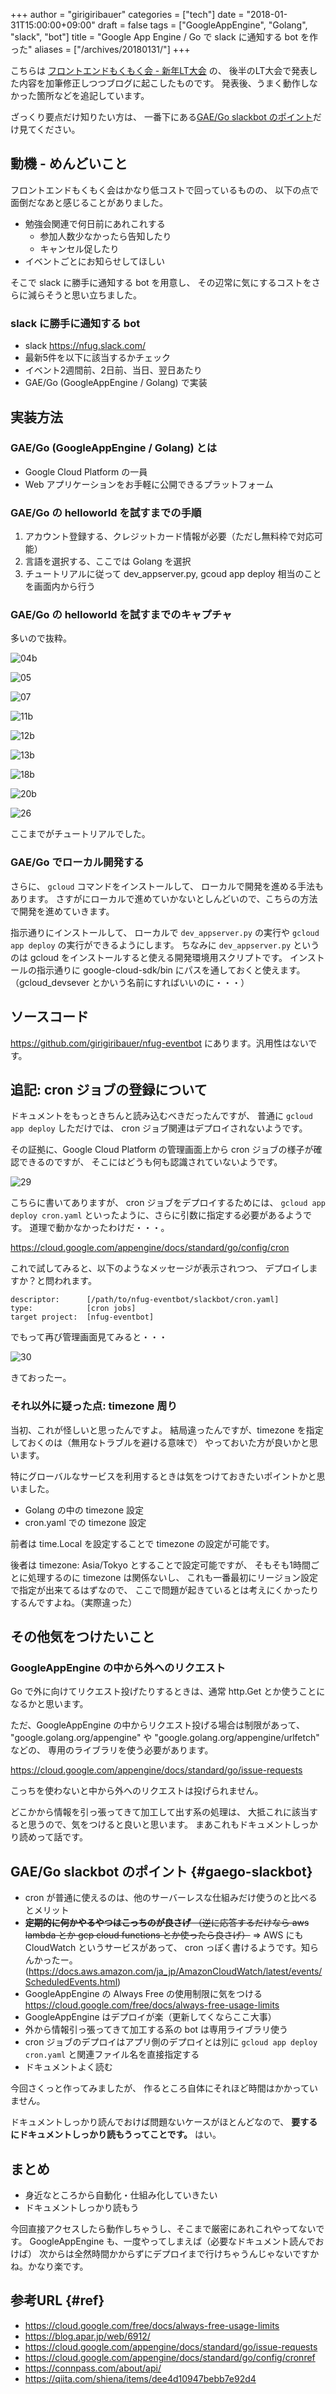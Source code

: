 +++
author = "girigiribauer"
categories = ["tech"]
date = "2018-01-31T15:00:00+09:00"
draft = false
tags = ["GoogleAppEngine", "Golang", "slack", "bot"]
title = "Google App Engine / Go で slack に通知する bot を作った"
aliases = ["/archives/20180131/"]
+++

こちらは [フロントエンドもくもく会 - 新年LT大会](https://html5nagoya.connpass.com/event/74096/) の、
後半のLT大会で発表した内容を加筆修正しつつブログに起こしたものです。
発表後、うまく動作しなかった箇所などを追記しています。

ざっくり要点だけ知りたい方は、
一番下にある[GAE/Go slackbot のポイント](#gaego-slackbot)だけ見てください。



## 動機 - めんどいこと

フロントエンドもくもく会はかなり低コストで回っているものの、
以下の点で面倒だなあと感じることがありました。

* 勉強会関連で何日前にあれこれする
	* 参加人数少なかったら告知したり
	* キャンセル促したり
* イベントごとにお知らせしてほしい

そこで slack に勝手に通知する bot を用意し、
その辺常に気にするコストをさらに減らそうと思い立ちました。

### slack に勝手に通知する bot

* slack <https://nfug.slack.com/>
* 最新5件を以下に該当するかチェック
* イベント2週間前、2日前、当日、翌日あたり
* GAE/Go (GoogleAppEngine / Golang) で実装



## 実装方法

### GAE/Go (GoogleAppEngine / Golang) とは

* Google Cloud Platform の一員
* Web アプリケーションをお手軽に公開できるプラットフォーム

### GAE/Go の helloworld を試すまでの手順

1. アカウント登録する、クレジットカード情報が必要（ただし無料枠で対応可能）
2. 言語を選択する、ここでは Golang を選択
3. チュートリアルに従って dev_appserver.py, gcoud app deploy 相当のことを画面内から行う

### GAE/Go の helloworld を試すまでのキャプチャ

多いので抜粋。

![04b](/img/2018/01/gaego-slackbot04b.png)

![05](/img/2018/01/gaego-slackbot05.png)

![07](/img/2018/01/gaego-slackbot07.png)

![11b](/img/2018/01/gaego-slackbot11b.png)

![12b](/img/2018/01/gaego-slackbot12b.png)

![13b](/img/2018/01/gaego-slackbot13b.png)

![18b](/img/2018/01/gaego-slackbot18b.png)

![20b](/img/2018/01/gaego-slackbot20b.png)

![26](/img/2018/01/gaego-slackbot26.png)

ここまでがチュートリアルでした。

### GAE/Go でローカル開発する

さらに、 `gcloud` コマンドをインストールして、
ローカルで開発を進める手法もあります。
さすがにローカルで進めていかないとしんどいので、こちらの方法で開発を進めていきます。

指示通りにインストールして、
ローカルで `dev_appserver.py` の実行や `gcloud app deploy` の実行ができるようにします。
ちなみに `dev_appserver.py` というのは gcloud をインストールすると使える開発環境用スクリプトです。
インストールの指示通りに google-cloud-sdk/bin にパスを通しておくと使えます。
（gcloud_devsever とかいう名前にすればいいのに・・・）



## ソースコード

<https://github.com/girigiribauer/nfug-eventbot> にあります。汎用性はないです。



## 追記: cron ジョブの登録について

ドキュメントをもっときちんと読み込むべきだったんですが、
普通に `gcloud app deploy` しただけでは、 cron ジョブ関連はデプロイされないようです。

その証拠に、Google Cloud Platform の管理画面上から cron ジョブの様子が確認できるのですが、
そこにはどうも何も認識されていないようです。

![29](/img/2018/01/gaego-slackbot29.png)

こちらに書いてありますが、 cron ジョブをデプロイするためには、
`gcloud app deploy cron.yaml` といったように、さらに引数に指定する必要があるようです。
道理で動かなかったわけだ・・・。

<https://cloud.google.com/appengine/docs/standard/go/config/cron>

これで試してみると、以下のようなメッセージが表示されつつ、
デプロイしますか？と問われます。

    descriptor:      [/path/to/nfug-eventbot/slackbot/cron.yaml]
    type:            [cron jobs]
    target project:  [nfug-eventbot]

でもって再び管理画面見てみると・・・

![30](/img/2018/01/gaego-slackbot30.png)

きておったー。

### それ以外に疑った点: timezone 周り

当初、これが怪しいと思ったんですよ。
結局違ったんですが、timezone を指定しておくのは（無用なトラブルを避ける意味で）
やっておいた方が良いかと思います。

特にグローバルなサービスを利用するときは気をつけておきたいポイントかと思いました。

* Golang の中の timezone 設定
* cron.yaml での timezone 設定

前者は time.Local を設定することで timezone の設定が可能です。

後者は timezone: Asia/Tokyo とすることで設定可能ですが、
そもそも1時間ごとに処理するのに timezone は関係ないし、
これも一番最初にリージョン設定で指定が出来てるはずなので、
ここで問題が起きているとは考えにくかったりするんですよね。（実際違った）



## その他気をつけたいこと

### GoogleAppEngine の中から外へのリクエスト

Go で外に向けてリクエスト投げたりするときは、通常 http.Get とか使うことになるかと思います。

ただ、GoogleAppEngine の中からリクエスト投げる場合は制限があって、
"google.golang.org/appengine" や "google.golang.org/appengine/urlfetch" などの、
専用のライブラリを使う必要があります。

<https://cloud.google.com/appengine/docs/standard/go/issue-requests>

こっちを使わないと中から外へのリクエストは投げられません。

どこかから情報を引っ張ってきて加工して出す系の処理は、
大抵これに該当すると思うので、気をつけると良いと思います。
まあこれもドキュメントしっかり読めって話です。



## GAE/Go slackbot のポイント {#gaego-slackbot}

* cron が普通に使えるのは、他のサーバーレスな仕組みだけ使うのと比べるとメリット
* ~~**定期的に何かやるやつはこっちのが良さげ** （逆に応答するだけなら aws lambda とか gcp cloud functions とか使ったら良さげ）~~ => AWS にも CloudWatch というサービスがあって、 cron っぽく書けるようです。知らんかったー。 (<https://docs.aws.amazon.com/ja_jp/AmazonCloudWatch/latest/events/ScheduledEvents.html>)
* GoogleAppEngine の Always Free の使用制限に気をつける <https://cloud.google.com/free/docs/always-free-usage-limits>
* GoogleAppEngine はデプロイが楽（更新してくならここ大事）
* 外から情報引っ張ってきて加工する系の bot は専用ライブラリ使う
* cron ジョブのデプロイはアプリ側のデプロイとは別に `gcloud app deploy cron.yaml` と関連ファイル名を直接指定する
* ドキュメントよく読む

今回さくっと作ってみましたが、
作るところ自体にそれほど時間はかかっていません。

ドキュメントしっかり読んでおけば問題ないケースがほとんどなので、
**要するにドキュメントしっかり読もうってことです。** はい。



## まとめ

* 身近なところから自動化・仕組み化していきたい
* ドキュメントしっかり読もう

今回直接アクセスしたら動作しちゃうし、そこまで厳密にあれこれやってないです。
GoogleAppEngine も、一度やってしまえば（必要なドキュメント読んでおけば）
次からは全然時間かからずにデプロイまで行けちゃうんじゃないですかね。かなり楽です。



## 参考URL {#ref}

* <https://cloud.google.com/free/docs/always-free-usage-limits>
* <https://blog.apar.jp/web/6912/>
* <https://cloud.google.com/appengine/docs/standard/go/issue-requests>
* <https://cloud.google.com/appengine/docs/standard/go/config/cronref>
* <https://connpass.com/about/api/>
* <https://qiita.com/shiena/items/dee4d10947bebb7e92d4>

